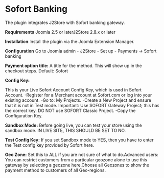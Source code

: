 # Sofort Banking

The plugin integrates J2Store with Sofort banking gateway.

**Requirements** Joomla 2.5 or laterJ2Store 2.8.x or later

**Installation** Install the plugin via the Joomla Extension Manager.

**Configuration** Go to Joomla admin - J2Store - Set up - Payments -&gt; Sofort banking

**Payment option title:** A title for the method. This will show up in the checkout steps. Default: Sofort

**Config Key:**

This is your Live Sofort Account Config Key, which is used in Sofort Account. -Register for a Merchant account at Sofort.com or log into your existing account. -Go to: My Projects. -Create a New Project and ensure that it is not in Test mode. Important: Use SOFORT Gateway Project; this has the correct key. DO NOT use SOFORT Classic Project. -Copy the Configuration Key.

**Sandbox Mode:** Before going live, you can test your store using the sandbox mode. IN LIVE SITE, THIS SHOULD BE SET TO NO.

**Test Config Key:** If you set Sandbox mode to YES, then you have to enter the Test config key provided by Sofort here.

**Geo Zone:** Set this to ALL if you are not sure of what to do.Advanced users: You can restrict customers from a particular geozone alone to use this gateway by selecting a geozone here.Choose all Geozones to show the payment method to customers of all Geo-regions.


